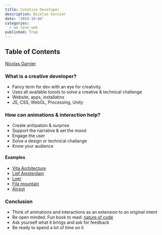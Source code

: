 ```yaml
---
title: Creative Developer
description: Nicolas Garnier
date: '2024-10-04'
categories:
  - we love web
published: True
---
```


## Table of Contents
[Nicolas Garnier](https://nico.computer/)

### What is a creative developer?
- Fancy term for dev with an eye for creativity. 
- Uses all available toools to solve a creative & technical challenge
- Website, apps, installatins
- JS, CSS, WebGL, Processing, Unity

### How can animations & interaction help?
- Create antiipatoin & surprise
- Support the narrative & set the mood
- Engage the user
- Solve a design or technical challange 
- Know your audience 

#### Examples
- [Vita Architecture](https://vitaarchitecture.com/)
- [Lief Amsterdam](https://liefamsterdam.nl/)
- [Loer](https://loerarchitecten.com/en)
- [Fila mountain](https://filaexplore.com/)
- [Alcest](https://alcestmusic.com/)

### Conclusion
- Think of animations and interactions as an extension to an original intent
- Be open minded. Fun book to read: [nature of code](https://natureofcode.com/) 
- Ask yourself what it brings and ask for feedback
- Be ready to spend a lot of time on it